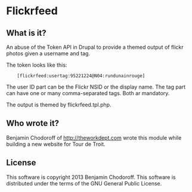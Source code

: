 Flickrfeed
==========

What is it?
-----------

An abuse of the Token API in Drupal to provide a themed output of flickr photos given a username and tag.

The token looks like this:

        [flickrfeed:usertag:95221224@N04:rundunainrouge]

The user ID part can be the Flickr NSID or the display name. The tag part can have one or many comma-separated tags. Both ar mandatory.

The output is themed by flickrfeed.tpl.php.

Who wrote it?
-------------

Benjamin Chodoroff of http://theworkdept.com wrote this module while building a new website for Tour de Troit.

License
-------

This software is copyright 2013 Benjamin Chodoroff. This software is distributed under the terms of the GNU General Public License.
